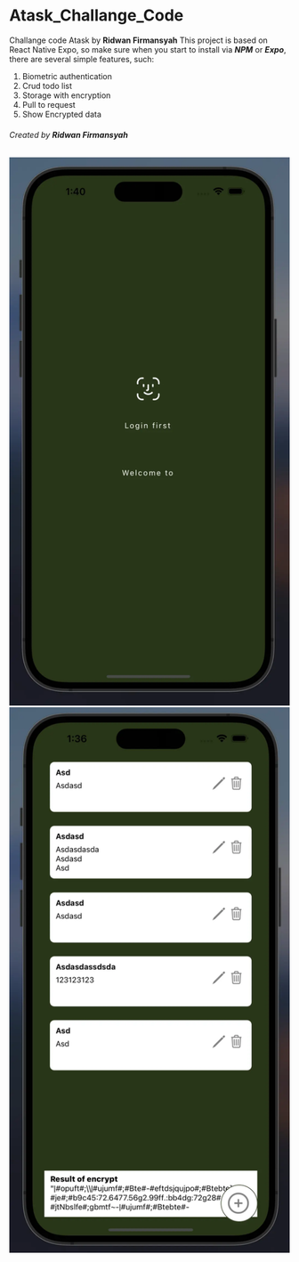 # Atask_Challange_Code
Challange code Atask by **Ridwan Firmansyah**
This project is based on React Native Expo,
so make sure when you start to install via ***NPM*** or ***Expo***,
there are several simple features, such: 
1. Biometric authentication
2. Crud todo list
3. Storage with encryption
4. Pull to request
5. Show Encrypted data

###### Created by ***Ridwan Firmansyah***

![assets/Jepretan Layar 2023-10-20 pukul 01.36.55 (1).webp](https://raw.githubusercontent.com/aaridwann/Atask_Ridwan_F/main/assets/Jepretan%20Layar%202023-10-20%20pukul%2001.40.04.webp)
![img](https://raw.githubusercontent.com/aaridwann/Atask_Ridwan_F/main/assets/Jepretan%20Layar%202023-10-20%20pukul%2001.36.55%20(1).webp)

